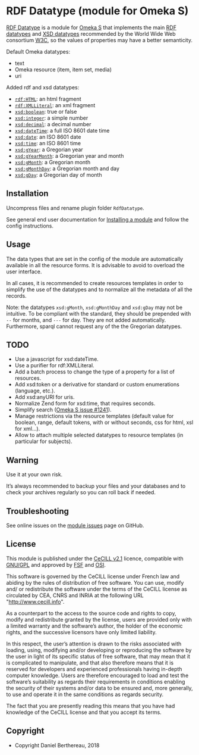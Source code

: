 RDF Datatype (module for Omeka S)
=================================

[RDF Datatype] is a module for [Omeka S] that implements the main [RDF datatypes]
and [XSD datatypes] recommended by the World Wide Web consortium [W3C], so the
values of properties may have a better semanticity.

Default Omeka datatypes:
- text
- Omeka resource (item, item set, media)
- uri

Added rdf and xsd datatypes:
- [`rdf:HTML`](https://www.w3.org/TR/rdf11-concepts/#section-html): an html fragment
- [`rdf:XMLLiteral`](https://www.w3.org/TR/rdf11-concepts/#section-XMLLiteral): an xml fragment
- [`xsd:boolean`](https://www.w3.org/TR/xmlschema11-2/#boolean): true or false
- [`xsd:integer`](https://www.w3.org/TR/xmlschema11-2/#integer): a simple number
- [`xsd:decimal`](https://www.w3.org/TR/xmlschema11-2/#decimal): a decimal number
- [`xsd:dateTime`](https://www.w3.org/TR/xmlschema11-2/#dateTime): a full ISO 8601 date time
- [`xsd:date`](https://www.w3.org/TR/xmlschema11-2/#date): an ISO 8601 date
- [`xsd:time`](https://www.w3.org/TR/xmlschema11-2/#time): an ISO 8601 time
- [`xsd:gYear`](https://www.w3.org/TR/xmlschema11-2/#gYear): a Gregorian year
- [`xsd:gYearMonth`](https://www.w3.org/TR/xmlschema11-2/#gYearMonth): a Gregorian year and month
- [`xsd:gMonth`](https://www.w3.org/TR/xmlschema11-2/#gMonth): a Gregorian month
- [`xsd:gMonthDay`](https://www.w3.org/TR/xmlschema11-2/#gMonthDay): a Gregorian month and day
- [`xsd:gDay`](https://www.w3.org/TR/xmlschema11-2/#gDay): a Gregorian day of month


Installation
------------

Uncompress files and rename plugin folder `RdfDatatype`.

See general end user documentation for [Installing a module] and follow the
config instructions.


Usage
-----

The data types that are set in the config of the module are automatically
available in all the resource forms. It is advisable to avoid to overload the
user interface.

In all cases, it is recommended to create resources templates in order to
simplify the use of the datatypes and to normalize all the metadata of all the
records.

Note: the datatypes `xsd:gMonth`, `xsd:gMonthDay` and `xsd:gDay` may not be
intuitive. To be compliant with the standard, they should be prepended with `--`
for months, and `---` for day. They are not added automatically. Furthermore,
sparql cannot request any of the the Gregorian datatypes.


TODO
----

- Use a javascript for xsd:dateTime.
- Use a purifier for rdf:XMLLiteral.
- Add a batch process to change the type of a property for a list of resources.
- Add xsd:token or a derivative for standard or custom enumerations (language, etc.).
- Add xsd:anyURI for uris.
- Normalize Zend form for xsd:time, that requires seconds.
- Simplify search ([Omeka S issue #1241]).
- Manage restrictions via the resource templates (default value for boolean,
  range, default tokens, with or without seconds, css for html, xsl for xml…).
- Allow to attach multiple selected datatypes to resource templates (in
  particular for subjects).


Warning
-------

Use it at your own risk.

It’s always recommended to backup your files and your databases and to check
your archives regularly so you can roll back if needed.


Troubleshooting
---------------

See online issues on the [module issues] page on GitHub.


License
-------

This module is published under the [CeCILL v2.1] licence, compatible with
[GNU/GPL] and approved by [FSF] and [OSI].

This software is governed by the CeCILL license under French law and abiding by
the rules of distribution of free software. You can use, modify and/ or
redistribute the software under the terms of the CeCILL license as circulated by
CEA, CNRS and INRIA at the following URL "http://www.cecill.info".

As a counterpart to the access to the source code and rights to copy, modify and
redistribute granted by the license, users are provided only with a limited
warranty and the software’s author, the holder of the economic rights, and the
successive licensors have only limited liability.

In this respect, the user’s attention is drawn to the risks associated with
loading, using, modifying and/or developing or reproducing the software by the
user in light of its specific status of free software, that may mean that it is
complicated to manipulate, and that also therefore means that it is reserved for
developers and experienced professionals having in-depth computer knowledge.
Users are therefore encouraged to load and test the software’s suitability as
regards their requirements in conditions enabling the security of their systems
and/or data to be ensured and, more generally, to use and operate it in the same
conditions as regards security.

The fact that you are presently reading this means that you have had knowledge
of the CeCILL license and that you accept its terms.


Copyright
---------

* Copyright Daniel Berthereau, 2018


[RDF Datatype]: https://github.com/Daniel-KM/Omeka-S-module-RdfDatatype
[Omeka S]: https://omeka.org/s
[RDF datatypes]: https://www.w3.org/TR/rdf11-concepts/#section-Datatypes
[XSD datatypes]: https://www.w3.org/TR/xmlschema11-2
[W3C]: https://www.w3.org
[installing a module]: http://dev.omeka.org/docs/s/user-manual/modules/#installing-modules
[Omeka S issue #1241]: https://github.com/omeka/omeka-s/issues/1241
[module issues]: https://github.com/Daniel-KM/Omeka-S-module-RdfDatatype/issues
[CeCILL v2.1]: https://www.cecill.info/licences/Licence_CeCILL_V2.1-en.html
[GNU/GPL]: https://www.gnu.org/licenses/gpl-3.0.html
[FSF]: https://www.fsf.org
[OSI]: http://opensource.org
[MIT]: https://github.com/sandywalker/webui-popover/blob/master/LICENSE.txt
[Daniel-KM]: https://github.com/Daniel-KM "Daniel Berthereau"
